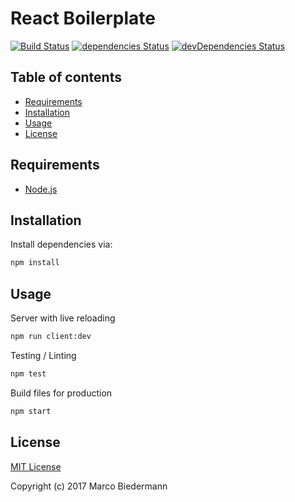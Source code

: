 # React Boilerplate

[![Build Status](https://travis-ci.org/marcobiedermann/react-boilerplate.svg)](https://travis-ci.org/marcobiedermann/react-boilerplate)
[![dependencies Status](https://david-dm.org/marcobiedermann/react-boilerplate/status.svg)](https://david-dm.org/marcobiedermann/react-boilerplate)
[![devDependencies Status](https://david-dm.org/marcobiedermann/react-boilerplate/dev-status.svg)](https://david-dm.org/marcobiedermann/react-boilerplate?type=dev)

## Table of contents

* [Requirements](#requirements)
* [Installation](#installation)
* [Usage](#usage)
* [License](#license)

## Requirements

* [Node.js](https://nodejs.org)

## Installation

Install dependencies via:

```sh
npm install
```

## Usage

Server with live reloading

```sh
npm run client:dev
```

Testing / Linting

```sh
npm test
```

Build files for production

```sh
npm start
```

## License

[MIT License](LICENSE)

Copyright (c) 2017 Marco Biedermann
